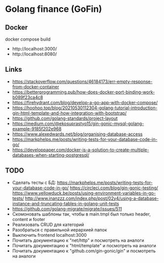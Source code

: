 # Golang finance (GoFin)

## Docker
docker compose build

- http://localhost:3000/
- http://localhost:8080/

## Links
- https://stackoverflow.com/questions/46184173/err-empty-response-from-docker-container
- https://betterprogramming.pub/how-does-docker-port-binding-work-b089f23ca4c8
- https://firehydrant.com/blog/develop-a-go-app-with-docker-compose/
- https://hoohoo.top/blog/20210530112304-golang-tutorial-introduction-gin-html-template-and-how-integration-with-bootstrap/
- https://github.com/golang-standards/project-layout
- https://medium.com/@ekosuprastyo15/gin-gonic-mysql-golang-example-9185f202e968
- https://www.alexedwards.net/blog/organising-database-access
- https://markphelps.me/posts/writing-tests-for-your-database-code-in-go/
- https://developpaper.com/docker-is-a-solution-to-create-multiple-databases-when-starting-postgresql/

## TODO
<!-- - Docker -->
<!-- - Postgresql -->
<!-- - Найти шаблон на bootsrap -->
<!-- - Тестовая БД postgres -->
<!-- - Миграции на Go -->
- Сделать тесты с БД: https://markphelps.me/posts/writing-tests-for-your-database-code-in-go/
https://circleci.com/blog/gin-gonic-testing/
https://www.yellowduck.be/posts/using-environment-variables-in-go-tests/
http://www.inanzzz.com/index.php/post/02y4/using-a-database-instance-and-truncating-tables-in-golang-unit-tests
- https://github.com/golang-migrate/migrate/issues/511
- Скомоновать шаблоны так, чтобы в main.tmpl был только header, content и footer
- Реализовать CRUD для категорий
- Разобраться с правильной иерархией папок
- Выключить frontend localhost:3000
- Почитать документацию к "net/http" и посмотреть на аналоги
- Почитать документацию к "html/template" и посмотреть на аналоги
- Почитать документацию к "github.com/gin-gonic/gin" и посмотреть на аналоги